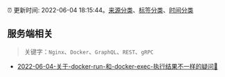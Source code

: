 :alarm_clock: 更新时间: 2022-06-04 18:15:44。[来源分类](../README.md)、[标签分类](../TAGS.md)、[时间分类](../TIMELINE.md)

## 服务端相关


> 关键字：`Nginx`、`Docker`、`GraphQL`、`REST`、`gRPC`



- [2022-06-04-关于-docker-run-和-docker-exec-执行结果不一样的疑问🤔️](https://www.v2ex.com/t/857293) 